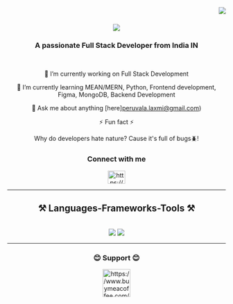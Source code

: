 <img align="right" src="https://visitor-badge.laobi.icu/badge?page_id=laxmiprasannaperuvala/My_Git_Profile" />

<h1 align="center">
    <img src="https://readme-typing-svg.herokuapp.com/?font=Righteous&size=35&center=true&vCenter=true&width=500&height=70&duration=4000&lines=Hi+There!+👋;+I'm+Laxmi+Prasanna!;" />
</h1>

<h3 align="center">A passionate Full Stack Developer from India IN</h3>

<br/>

<div align="center">
 
 🔭 I’m currently working on Full Stack Development 
 
 🌱 I’m currently learning MEAN/MERN, Python, Frontend development, Figma, MongoDB, Backend Development

💬 Ask me about anything [here]peruvala.laxmi@gmail.com)

⚡ Fun fact ⚡

Why do developers hate nature? Cause it's full of bugs🪲!

 </div>
<h3 align="center"> Connect with me </h3>
<div align="center"> 
<!--   <a href="mailto:peruvala.laxmi@gmail.com">
    <img src="https://img.shields.io/badge/Gmail-333333?style=for-the-badge&logo=gmail&logoColor=red" /> -->
<a href="https://stackoverflow.com/users/23725356/laxmi-prasanna" target="blank"><img align="center" src="https://raw.githubusercontent.com/rahuldkjain/github-profile-readme-generator/master/src/images/icons/Social/stack-overflow.svg" alt=https://stackoverflow.com/users/23725356/laxmi-prasanna" height="30" width="40" /></a>
  </a>
</div>

 <hr/>
 
<h2 align="center">⚒️ Languages-Frameworks-Tools ⚒️</h2>
<br/>
<div align="center">
    <img src="https://skillicons.dev/icons?i=react,html,css,vscode,github,figma" />
    <img src="https://skillicons.dev/icons?i=python,javascript,express,mongodb,c,java" /><br>
</div>


<hr/>
<h3 align="center">😊 Support 😊</h3>
    <div align="center">
  <a href="https://www.buymeacoffee.com/LaxmiPrasanna" target='_blank'><img height='64' style='border:0px;height:64px;'  src="https://cdn.buymeacoffee.com/buttons/v2/default-yellow.png" border='0'  alt="https://www.buymeacoffee.com/LaxmiPrasanna" /></a>
    </div>
    </p>
<br/>

